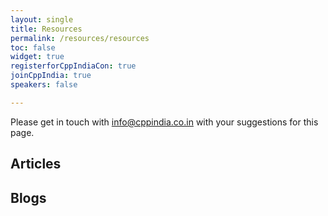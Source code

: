 ```yaml
---
layout: single
title: Resources
permalink: /resources/resources
toc: false
widget: true
registerforCppIndiaCon: true
joinCppIndia: true
speakers: false

---
```


Please get in touch with info@cppindia.co.in with your suggestions for this page. 

## Articles

## Blogs
